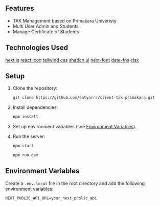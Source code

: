 ## Features
- TAK Management based on Primakara Univeristy
- Multi User Admin and Students
- Manage Certificate of Students

## Technologies Used
[next js](nextjs.org)
[react icon](https://www.npmjs.com/package/react-icons)
[tailwind css](https://tailwindcss.com/)
[shadcn ui](https://ui.shadcn.com/)
[next-font](https://www.npmjs.com/package/@next/font)
[date-fns](https://www.npmjs.com/package/date-fns)
[clsx](https://www.npmjs.com/package/clsx)

## Setup

1. Clone the repository:
   ```bash
   git clone https://github.com/satyarrr/client-tak-primakara.git
   ```

2. Install dependencies:
   ```bash
   npm install
   ```

3. Set up environment variables (see [Environment Variables](#environment-variables)).

4. Run the server:
   ```bash
   npm start 
   ```
   ```bash
   npm run dev 
   ```

 ## Environment Variables
 Create a `.env.local` file in the root directory and add the following environment variables:
 ```env
NEXT_PUBLIC_API_URL=your_next_public_api
```

